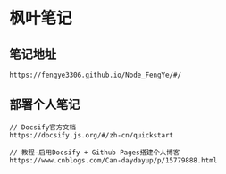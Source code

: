 # 枫叶笔记

## 笔记地址

```Link
https://fengye3306.github.io/Node_FengYe/#/
```

## 部署个人笔记

```link
// Docsify官方文档
https://docsify.js.org/#/zh-cn/quickstart

// 教程-启用Docsify + Github Pages搭建个人博客 
https://www.cnblogs.com/Can-daydayup/p/15779888.html
```
